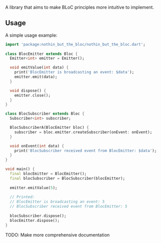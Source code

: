 A library that aims to make BLoC principles more intuitive to implement.

## Usage

A simple usage example:

```dart
import 'package:nothin_but_the_bloc/nothin_but_the_bloc.dart';
   
class BlocEmitter extends Bloc {
  Emitter<int> emitter = Emitter();

  void emitValue(int data) {
    print('BlocEmitter is broadcasting an event: $data');
    emitter.emit(data);
  }

  void dispose() {
    emitter.close();
  }
}

class BlocSubscriber extends Bloc {
  Subscriber<int> subscriber;

  BlocSubscriberA(BlocEmitter bloc) {
    subscriber = bloc.emitter.createSubscriber(onEvent: onEvent);
  }

  void onEvent(int data) {
    print('BlocSubscriber received event from BlocEmitter: $data');
  }
}

void main() {
  final blocEmitter = BlocEmitter();
  final blocSubscriber = BlocSubscriber(blocEmitter);
  
  emitter.emitValue(5);
  
  // Printed:
  // BlocEmitter is broadcasting an event: 5
  // BlocSubscriber received event from BlocEmitter: 5
  
  blocSubscriber.dispose();
  blocEmitter.dispose();
}
```

TODO: Make more comprehensive documentation
